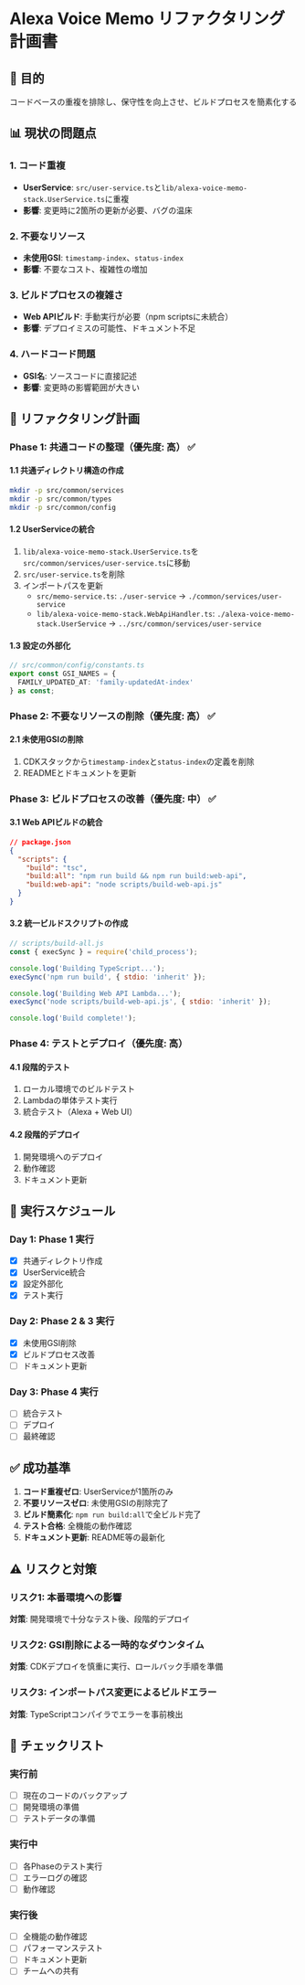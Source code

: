 # Alexa Voice Memo リファクタリング計画書

## 🎯 目的
コードベースの重複を排除し、保守性を向上させ、ビルドプロセスを簡素化する

## 📊 現状の問題点

### 1. コード重複
- **UserService**: `src/user-service.ts`と`lib/alexa-voice-memo-stack.UserService.ts`に重複
- **影響**: 変更時に2箇所の更新が必要、バグの温床

### 2. 不要なリソース
- **未使用GSI**: `timestamp-index`、`status-index`
- **影響**: 不要なコスト、複雑性の増加

### 3. ビルドプロセスの複雑さ
- **Web APIビルド**: 手動実行が必要（npm scriptsに未統合）
- **影響**: デプロイミスの可能性、ドキュメント不足

### 4. ハードコード問題
- **GSI名**: ソースコードに直接記述
- **影響**: 変更時の影響範囲が大きい

## 🔧 リファクタリング計画

### Phase 1: 共通コードの整理（優先度: 高） ✅

#### 1.1 共通ディレクトリ構造の作成
```bash
mkdir -p src/common/services
mkdir -p src/common/types
mkdir -p src/common/config
```

#### 1.2 UserServiceの統合
1. `lib/alexa-voice-memo-stack.UserService.ts`を`src/common/services/user-service.ts`に移動
2. `src/user-service.ts`を削除
3. インポートパスを更新
   - `src/memo-service.ts`: `./user-service` → `./common/services/user-service`
   - `lib/alexa-voice-memo-stack.WebApiHandler.ts`: `./alexa-voice-memo-stack.UserService` → `../src/common/services/user-service`

#### 1.3 設定の外部化
```typescript
// src/common/config/constants.ts
export const GSI_NAMES = {
  FAMILY_UPDATED_AT: 'family-updatedAt-index'
} as const;
```

### Phase 2: 不要なリソースの削除（優先度: 高） ✅

#### 2.1 未使用GSIの削除
1. CDKスタックから`timestamp-index`と`status-index`の定義を削除
2. READMEとドキュメントを更新

### Phase 3: ビルドプロセスの改善（優先度: 中） ✅

#### 3.1 Web APIビルドの統合
```json
// package.json
{
  "scripts": {
    "build": "tsc",
    "build:all": "npm run build && npm run build:web-api",
    "build:web-api": "node scripts/build-web-api.js"
  }
}
```

#### 3.2 統一ビルドスクリプトの作成
```javascript
// scripts/build-all.js
const { execSync } = require('child_process');

console.log('Building TypeScript...');
execSync('npm run build', { stdio: 'inherit' });

console.log('Building Web API Lambda...');
execSync('node scripts/build-web-api.js', { stdio: 'inherit' });

console.log('Build complete!');
```

### Phase 4: テストとデプロイ（優先度: 高）

#### 4.1 段階的テスト
1. ローカル環境でのビルドテスト
2. Lambdaの単体テスト実行
3. 統合テスト（Alexa + Web UI）

#### 4.2 段階的デプロイ
1. 開発環境へのデプロイ
2. 動作確認
3. ドキュメント更新

## 📅 実行スケジュール

### Day 1: Phase 1 実行
- [x] 共通ディレクトリ作成
- [x] UserService統合
- [x] 設定外部化
- [x] テスト実行

### Day 2: Phase 2 & 3 実行
- [x] 未使用GSI削除
- [x] ビルドプロセス改善
- [ ] ドキュメント更新

### Day 3: Phase 4 実行
- [ ] 統合テスト
- [ ] デプロイ
- [ ] 最終確認

## ✅ 成功基準

1. **コード重複ゼロ**: UserServiceが1箇所のみ
2. **不要リソースゼロ**: 未使用GSIの削除完了
3. **ビルド簡素化**: `npm run build:all`で全ビルド完了
4. **テスト合格**: 全機能の動作確認
5. **ドキュメント更新**: README等の最新化

## ⚠️ リスクと対策

### リスク1: 本番環境への影響
**対策**: 開発環境で十分なテスト後、段階的デプロイ

### リスク2: GSI削除による一時的なダウンタイム
**対策**: CDKデプロイを慎重に実行、ロールバック手順を準備

### リスク3: インポートパス変更によるビルドエラー
**対策**: TypeScriptコンパイラでエラーを事前検出

## 📝 チェックリスト

### 実行前
- [ ] 現在のコードのバックアップ
- [ ] 開発環境の準備
- [ ] テストデータの準備

### 実行中
- [ ] 各Phaseのテスト実行
- [ ] エラーログの確認
- [ ] 動作確認

### 実行後
- [ ] 全機能の動作確認
- [ ] パフォーマンステスト
- [ ] ドキュメント更新
- [ ] チームへの共有